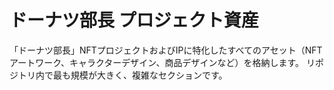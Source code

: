 # ドーナツ部長 プロジェクト資産
「ドーナツ部長」NFTプロジェクトおよびIPに特化したすべてのアセット（NFTアートワーク、キャラクターデザイン、商品デザインなど）を格納します。
リポジトリ内で最も規模が大きく、複雑なセクションです。

